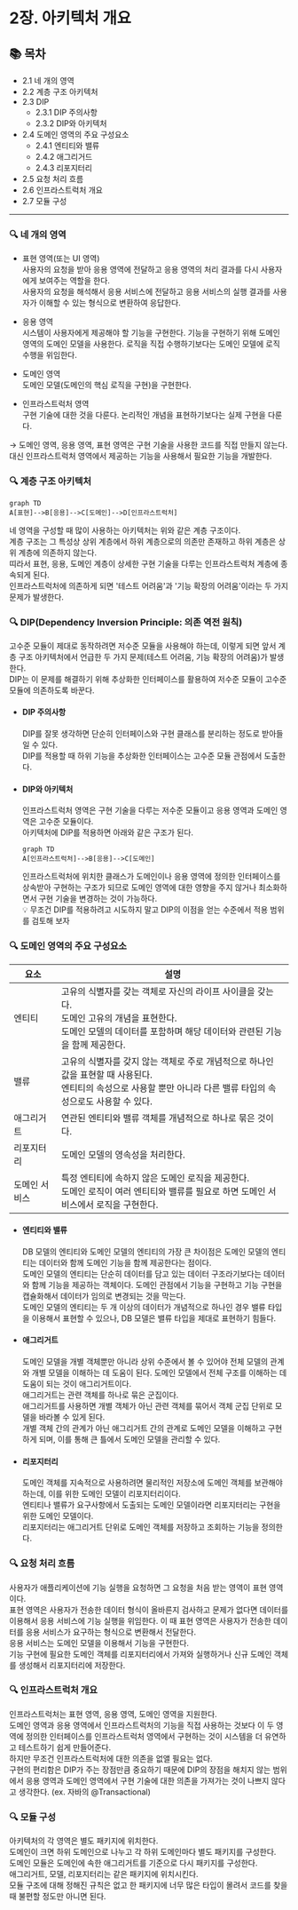# 2장. 아키텍처 개요

## 📚 목차
- 2.1 네 개의 영역
- 2.2 계층 구조 아키텍처
- 2.3 DIP
    - 2.3.1 DIP 주의사항
    - 2.3.2 DIP와 아키텍처
- 2.4 도메인 영역의 주요 구성요소
    - 2.4.1 엔티티와 밸류
    - 2.4.2 애그리거드
    - 2.4.3 리포지터리
- 2.5 요청 처리 흐름 
- 2.6 인프라스트럭처 개요
- 2.7 모듈 구성

---

### 🔍 네 개의 영역
- 표현 영역(또는 UI 영역)  
    사용자의 요청을 받아 응용 영역에 전달하고 응용 영역의 처리 결과를 다시 사용자에게 보여주는 역할을 한다.   
    사용자의 요청을 해석해서 응용 서비스에 전달하고 응용 서비스의 실행 결과를 사용자가 이해할 수 있는 형식으로 변환하여 응답한다.

- 응용 영역  
    시스템이 사용자에게 제공해야 할 기능을 구현한다.
    기능을 구현하기 위해 도메인 영역의 도메인 모델을 사용한다.
    로직을 직접 수행하기보다는 도메인 모델에 로직 수행을 위임한다.

- 도메인 영역  
    도메인 모델(도메인의 핵심 로직을 구현)을 구현한다.

- 인프라스트럭처 영역  
    구현 기술에 대한 것을 다룬다.
    논리적인 개념을 표현하기보다는 실제 구현을 다룬다.

&rarr; 도메인 영역, 응용 영역, 표현 영역은 구현 기술을 사용한 코드를 직접 만들지 않는다. 대신 인프라스트럭처 영역에서 제공하는 기능을 사용해서 필요한 기능을 개발한다.

### 🔍 계층 구조 아키텍처
```mermaid
graph TD
A[표현]-->B[응용]-->C[도메인]-->D[인프라스트럭처]
```

네 영역을 구성할 때 많이 사용하는 아키텍처는 위와 같은 계층 구조이다.  
계층 구조는 그 특성상 상위 계층에서 하위 계층으로의 의존만 존재하고 하위 계층은 상위 계층에 의존하지 않는다.  
띠라서 표현, 응용, 도메인 계층이 상세한 구현 기술을 다루는 인프라스트럭처 계층에 종속되게 된다.  
인프라스트럭처에 의존하게 되면 '테스트 어려움'과 '기능 확장의 어려움'이라는 두 가지 문제가 발생한다.

### 🔍 DIP(Dependency Inversion Principle: 의존 역전 원칙)
고수준 모듈이 제대로 동작하려면 저수준 모듈을 사용해야 하는데, 이렇게 되면 앞서 계층 구조 아키텍처에서 언급한 두 가지 문제(테스트 어려움, 기능 확장의 어려움)가 발생한다.  
DIP는 이 문제를 해결하기 위해 추상화한 인터페이스를 활용하여 저수준 모듈이 고수준 모듈에 의존하도록 바꾼다.
- #### DIP 주의사항
    DIP를 잘못 생각하면 단순히 인터페이스와 구현 클래스를 분리하는 정도로 받아들일 수 있다.  
    DIP를 적용할 때 하위 기능을 추상화한 인터페이스는 고수준 모듈 관점에서 도출한다.

- #### DIP와 아키텍처
    인프라스트럭처 영역은 구현 기술을 다루는 저수준 모듈이고 응용 영역과 도메인 영역은 고수준 모듈이다.  
    아키텍처에 DIP를 적용하면 아래와 같은 구조가 된다.
    ```mermaid
    graph TD
    A[인프라스트럭처]-->B[응용]-->C[도메인]
    ```
    인프라스트럭처에 위치한 클래스가 도메인이나 응용 영역에 정의한 인터페이스를 상속받아 구현하는 구조가 되므로 도메인 영역에 대한 영향을 주지 않거나 최소화하면서 구현 기술을 변경하는 것이 가능하다.  
    💡 무조건 DIP를 적용하려고 시도하지 말고 DIP의 이점을 얻는 수준에서 적용 범위를 검토해 보자

### 🔍 도메인 영역의 주요 구성요소
|요소|설명|
| --- | --- |
|엔티티|고유의 식별자를 갖는 객체로 자신의 라이프 사이클을 갖는다.<br>도메인 고유의 개념을 표현한다.<br>도메인 모델의 데이터를 포함하며 해당 데이터와 관련된 기능을 함께 제공한다.|
|밸류|고유의 식별자를 갖지 않는 객체로 주로 개념적으로 하나인 값을 표현할 때 사용된다.<br>엔티티의 속성으로 사용할 뿐만 아니라 다른 밸류 타입의 속성으로도 사용할 수 있다.|
|애그리거트|연관된 엔티티와 밸류 객체를 개념적으로 하나로 묶은 것이다.|
|리포지터리|도메인 모델의 영속성을 처리한다.|
|도메인 서비스|특정 엔티티에 속하지 않은 도메인 로직을 제공한다.<br>도메인 로직이 여러 엔티티와 밸류를 필요로 하면 도메인 서비스에서 로직을 구현한다.|

- #### 엔티티와 밸류
    DB 모델의 엔티티와 도메인 모델의 엔티티의 가장 큰 차이점은 도메인 모델의 엔티티는 데이터와 함께 도메인 기능을 함께 제공한다는 점이다.  
    도메인 모델의 엔티티는 단순히 데이터를 담고 있는 데이터 구조라기보다는 데이터와 함께 기능을 제공하는 객체이다. 도메인 관점에서 기능을 구현하고 기능 구현을 캡슐화해서 데이터가 임의로 변경되는 것을 막는다.  
    도메인 모델의 엔티티는 두 개 이상의 데이터가 개념적으로 하나인 경우 밸류 타입을 이용해서 표현할 수 있으나, DB 모델은 밸류 타입을 제대로 표현하기 힘들다. 

- #### 애그리거트
    도메인 모델을 개별 객체뿐만 아니라 상위 수준에서 볼 수 있어야 전체 모델의 관계와 개별 모델을 이해하는 데 도움이 된다. 도메인 모델에서 전체 구조를 이해하는 데 도움이 되는 것이 애그리거트이다.  
    애그리거트는 관련 객체를 하나로 묶은 군집이다.  
    애그리거트를 사용하면 개별 객체가 아닌 관련 객체를 묶어서 객체 군집 단위로 모델을 바라볼 수 있게 된다.  
    개별 객체 간의 관계가 아닌 애그리거트 간의 관계로 도메인 모델을 이해하고 구현하게 되며, 이를 통해 큰 틀에서 도메인 모델을 관리할 수 있다.

- #### 리포지터리
    도메인 객체를 지속적으로 사용하려면 물리적인 저장소에 도메인 객체를 보관해야 하는데, 이를 위한 도메인 모델이 리포지터리이다.  
    엔티티나 밸류가 요구사항에서 도출되는 도메인 모델이라면 리포지터리는 구현을 위한 도메인 모델이다.  
    리포지터리는 애그리거트 단위로 도메인 객체를 저장하고 조회하는 기능을 정의한다.

### 🔍 요청 처리 흐름
사용자가 애플리케이션에 기능 실행을 요청하면 그 요청을 처음 받는 영역이 표현 영역이다.  
표현 영역은 사용자가 전송한 데이터 형식이 올바른지 검사하고 문제가 없다면 데이터를 이용해서 응용 서비스에 기능 실행을 위임한다. 이 때 표현 영역은 사용자가 전송한 데이터를 응용 서비스가 요구하는 형식으로 변환해서 전달한다.  
응용 서비스는 도메인 모델을 이용해서 기능을 구현한다.  
기능 구현에 필요한 도메인 객체를 리포지터리에서 가져와 실행하거나 신규 도메인 객체를 생성해서 리포지터리에 저장한다.

### 🔍 인프라스트럭처 개요
인프라스트럭처는 표현 영역, 응용 영역, 도메인 영역을 지원한다.  
도메인 영역과 응용 영역에서 인프라스트럭처의 기능을 직접 사용하는 것보다 이 두 영역에 정의한 인터페이스를 인프라스트럭처 영역에서 구현하는 것이 시스템을 더 유연하고 테스트하기 쉽게 만들어준다.  
하지만 무조건 인프라스트럭처에 대한 의존을 없앨 필요는 없다.  
구현의 편리함은 DIP가 주는 장점만큼 중요하기 때문에 DIP의 장점을 해치지 않는 범위에서 응용 영역과 도메인 영역에서 구현 기술에 대한 의존을 가져가는 것이 나쁘지 않다고 생각한다. (ex. 자바의 @Transactional)

### 🔍 모듈 구성
아키텍처의 각 영역은 별도 패키지에 위치한다.  
도메인이 크면 하위 도메인으로 나누고 각 하위 도메인마다 별도 패키지를 구성한다.  
도메인 모듈은 도메인에 속한 애그리거트를 기준으로 다시 패키지를 구성한다.  
애그리거트, 모델, 리포지터리는 같은 패키지에 위치시킨다.  
모듈 구조에 대해 정해진 규칙은 없고 한 패키지에 너무 많은 타입이 몰려서 코드를 찾을 때 불편할 정도만 아니면 된다.
